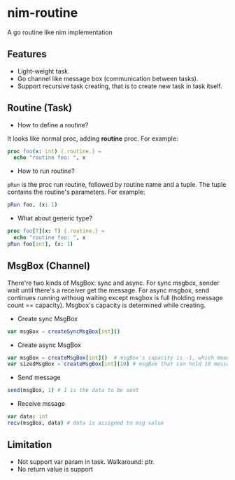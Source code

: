 # nim-routine
A go routine like nim implementation

## Features
+ Light-weight task.
+ Go channel like message box (communication between tasks).
+ Support recursive task creating, that is to create new task in task itself.

## Routine (Task)
+ How to define a routine?

It looks like normal proc, adding **routine** proc. For example:
```Nim
proc foo(x: int) {.routine.} =
  echo "routine foo: ", x
```

+ How to run routine?

`pRun` is the proc run routine, followed by routine name and a tuple. The tuple contains the routine's parameters. For example:
```Nim
pRun foo, (x: 1)
```

+ What about generic type?
```Nim
proc foo[T](x: T) {.routine.} =
  echo "routine foo: ", x
pRun foo[int], (x: 1)
```

## MsgBox (Channel)
There're two kinds of MsgBox: sync and async. For sync msgbox, sender wait until there's a receiver get the message. For async msgbox, send continues running withoug waiting except msgbox is full (holding message count == capacity). Msgbox's capacity is determined while creating.

+ Create sync MsgBox
```Nim
var msgBox = createSyncMsgBox[int]()
```

+ Create async MsgBox
```Nim
var msgBox = createMsgBox[int]()  # msgBox's capacity is -1, which means unlimited.
var sizedMsgBox = createMsgBox[int](10) # msgBox that can hold 10 message
```

+ Send message
```Nim
send(msgBox, 1) # 1 is the data to be sent
```

+ Receive mssage
```Nim
var data: int
recv(msgBox, data) # data is assigned to msg value
```

## Limitation
+ Not support var param in task. Walkaround: ptr.
+ No return value is support
